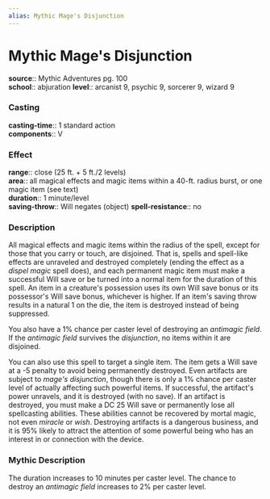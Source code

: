 ```yaml
---
alias: Mythic Mage's Disjunction
---
```


# Mythic Mage's Disjunction

**source**:: Mythic Adventures pg. 100  
**school**:: abjuration
**level**:: arcanist 9, psychic 9, sorcerer 9, wizard 9

### Casting 

**casting-time**:: 1 standard action  
**components**:: V

### Effect 

**range**:: close (25 ft. + 5 ft./2 levels)  
**area**:: all magical effects and magic items within a 40-ft. radius burst, or one magic item (see text)  
**duration**:: 1 minute/level  
**saving-throw**:: Will negates (object)
**spell-resistance**:: no

### Description 

All magical effects and magic items within the radius of the spell, except for those that you carry or touch, are disjoined. That is, spells and spell-like effects are unraveled and destroyed completely (ending the effect as a *dispel magic* spell does), and each permanent magic item must make a successful Will save or be turned into a normal item for the duration of this spell. An item in a creature's possession uses its own Will save bonus or its possessor's Will save bonus, whichever is higher. If an item's saving throw results in a natural 1 on the die, the item is destroyed instead of being suppressed.  
  
You also have a 1% chance per caster level of destroying an *antimagic field*. If the *antimagic field* survives the *disjunction*, no items within it are disjoined.  
  
You can also use this spell to target a single item. The item gets a Will save at a -5 penalty to avoid being permanently destroyed. Even artifacts are subject to *mage's disjunction*, though there is only a 1% chance per caster level of actually affecting such powerful items. If successful, the artifact's power unravels, and it is destroyed (with no save). If an artifact is destroyed, you must make a DC 25 Will save or permanently lose all spellcasting abilities. These abilities cannot be recovered by mortal magic, not even *miracle* or *wish*. Destroying artifacts is a dangerous business, and it is 95% likely to attract the attention of some powerful being who has an interest in or connection with the device.

### Mythic Description

The duration increases to 10 minutes per caster level. The chance to destroy an *antimagic field* increases to 2% per caster level.
